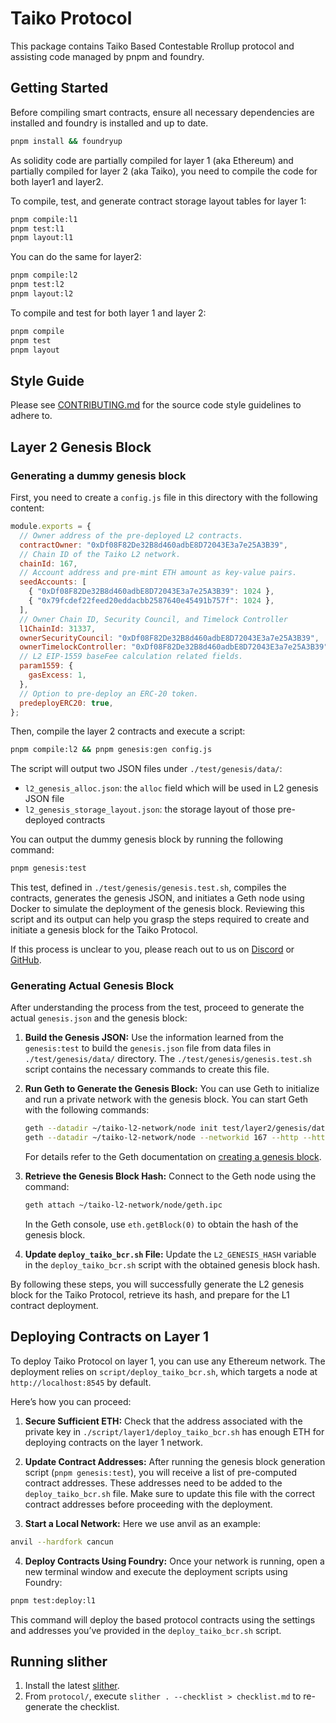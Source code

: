 # Taiko Protocol

This package contains Taiko Based Contestable Rrollup protocol and assisting code managed by pnpm and foundry.

## Getting Started

Before compiling smart contracts, ensure all necessary dependencies are installed and foundry is installed and up to date.

```sh
pnpm install && foundryup
```

As solidity code are partially compiled for layer 1 (aka Ethereum) and partially compiled for layer 2 (aka Taiko), you need to compile the code for both layer1 and layer2.

To compile, test, and generate contract storage layout tables for layer 1:

```sh
pnpm compile:l1
pnpm test:l1
pnpm layout:l1
```

You can do the same for layer2:

```sh
pnpm compile:l2
pnpm test:l2
pnpm layout:l2
```

To compile and test for both layer 1 and layer 2:

```sh
pnpm compile
pnpm test
pnpm layout
```

## Style Guide

Please see [CONTRIBUTING.md](../../CONTRIBUTING.md) for the source code style guidelines to adhere to.

## Layer 2 Genesis Block

### Generating a dummy genesis block

First, you need to create a `config.js` file in this directory with the following content:

```javascript
module.exports = {
  // Owner address of the pre-deployed L2 contracts.
  contractOwner: "0xDf08F82De32B8d460adbE8D72043E3a7e25A3B39",
  // Chain ID of the Taiko L2 network.
  chainId: 167,
  // Account address and pre-mint ETH amount as key-value pairs.
  seedAccounts: [
    { "0xDf08F82De32B8d460adbE8D72043E3a7e25A3B39": 1024 },
    { "0x79fcdef22feed20eddacbb2587640e45491b757f": 1024 },
  ],
  // Owner Chain ID, Security Council, and Timelock Controller
  l1ChainId: 31337,
  ownerSecurityCouncil: "0xDf08F82De32B8d460adbE8D72043E3a7e25A3B39",
  ownerTimelockController: "0xDf08F82De32B8d460adbE8D72043E3a7e25A3B39",
  // L2 EIP-1559 baseFee calculation related fields.
  param1559: {
    gasExcess: 1,
  },
  // Option to pre-deploy an ERC-20 token.
  predeployERC20: true,
};
```

Then, compile the layer 2 contracts and execute a script:

```sh
pnpm compile:l2 && pnpm genesis:gen config.js
```

The script will output two JSON files under `./test/genesis/data/`:

- `l2_genesis_alloc.json`: the `alloc` field which will be used in L2 genesis JSON file
- `l2_genesis_storage_layout.json`: the storage layout of those pre-deployed contracts

You can output the dummy genesis block by running the following command:

```sh
pnpm genesis:test
```

This test, defined in `./test/genesis/genesis.test.sh`, compiles the contracts, generates the genesis JSON, and initiates a Geth node using Docker to simulate the deployment of the genesis block. Reviewing this script and its output can help you grasp the steps required to create and initiate a genesis block for the Taiko Protocol.

If this process is unclear to you, please reach out to us on [Discord](https://discord.gg/taiko) or [GitHub](https://github.com/taikoxyz/taiko-mono/issues).

### Generating Actual Genesis Block

After understanding the process from the test, proceed to generate the actual `genesis.json` and the genesis block:

1. **Build the Genesis JSON:** Use the information learned from the `genesis:test` to build the `genesis.json` file from data files in `./test/genesis/data/` directory. The `./test/genesis/genesis.test.sh` script contains the necessary commands to create this file.

2. **Run Geth to Generate the Genesis Block:** You can use Geth to initialize and run a private network with the genesis block. You can start Geth with the following commands:

   ```sh
   geth --datadir ~/taiko-l2-network/node init test/layer2/genesis/data/genesis.json
   geth --datadir ~/taiko-l2-network/node --networkid 167 --http --http.addr 127.0.0.1 --http.port 8552 --http.corsdomain "*"
   ```

   For details refer to the Geth documentation on [creating a genesis block](https://geth.ethereum.org/docs/fundamentals/private-network#creating-genesis-block).

3. **Retrieve the Genesis Block Hash:** Connect to the Geth node using the command:

   ```sh
   geth attach ~/taiko-l2-network/node/geth.ipc
   ```

   In the Geth console, use `eth.getBlock(0)` to obtain the hash of the genesis block.

4. **Update `deploy_taiko_bcr.sh` File:** Update the `L2_GENESIS_HASH` variable in the `deploy_taiko_bcr.sh` script with the obtained genesis block hash.

By following these steps, you will successfully generate the L2 genesis block for the Taiko Protocol, retrieve its hash, and prepare for the L1 contract deployment.

## Deploying Contracts on Layer 1

To deploy Taiko Protocol on layer 1, you can use any Ethereum network. The deployment relies on `script/deploy_taiko_bcr.sh`, which targets a node at `http://localhost:8545` by default.

Here’s how you can proceed:

1. **Secure Sufficient ETH:** Check that the address associated with the private key in `./script/layer1/deploy_taiko_bcr.sh` has enough ETH for deploying contracts on the layer 1 network.

2. **Update Contract Addresses:** After running the genesis block generation script (`pnpm genesis:test`), you will receive a list of pre-computed contract addresses. These addresses need to be added to the `deploy_taiko_bcr.sh` file. Make sure to update this file with the correct contract addresses before proceeding with the deployment.

3. **Start a Local Network:** Here we use anvil as an example:

```sh
anvil --hardfork cancun
```

4. **Deploy Contracts Using Foundry:** Once your network is running, open a new terminal window and execute the deployment scripts using Foundry:

```sh
pnpm test:deploy:l1
```

This command will deploy the based protocol contracts using the settings and addresses you’ve provided in the `deploy_taiko_bcr.sh` script.

## Running slither

1. Install the latest [slither](https://github.com/crytic/slither?tab=readme-ov-file#how-to-install).
2. From `protocol/`, execute `slither . --checklist > checklist.md` to re-generate the checklist.
